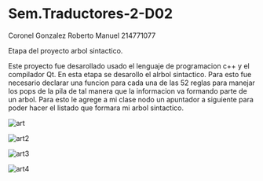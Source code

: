 # Sem.Traductores-2-D02
Coronel Gonzalez Roberto Manuel 
214771077

Etapa del proyecto arbol sintactico.

Este proyecto fue desarollado usado el lenguaje de programacion c++ y el compilador Qt.
En esta etapa se desarollo el alrbol sintactico. Para esto fue necesario declarar una funcion para cada una de las 52 reglas para manejar los pops de la pila de tal manera que la informacion va formando parte de un arbol. Para esto le agrege a mi clase nodo un apuntador a siguiente para poder hacer el listado que formara mi arbol sintactico.



![art](https://user-images.githubusercontent.com/88813815/145775075-7327095d-aab6-4fe4-a437-52c463c30261.png)

![art2](https://user-images.githubusercontent.com/88813815/145775079-47e652b4-2fac-4449-b55d-2dec5ce87839.png)

![art3](https://user-images.githubusercontent.com/88813815/145775088-e4c6efdf-9d7c-4e9c-be11-45df1136d01b.png)

![art4](https://user-images.githubusercontent.com/88813815/145775094-d49be947-f2b8-4743-beae-ea4ad651ecb0.png)

